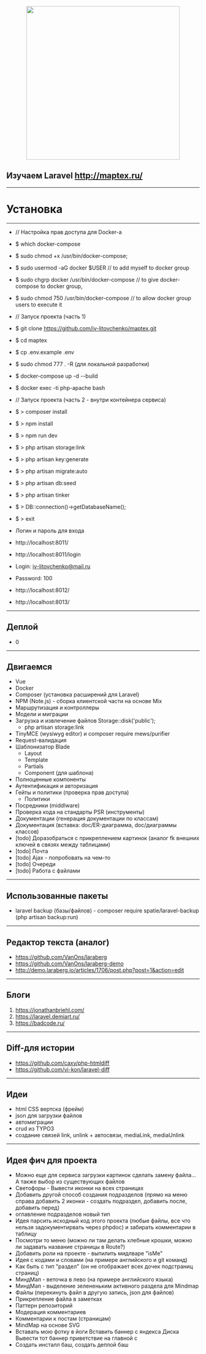 <p align="center"><a href="https://laravel.com" target="_blank"><img src="https://raw.githubusercontent.com/laravel/art/master/logo-lockup/5%20SVG/2%20CMYK/1%20Full%20Color/laravel-logolockup-cmyk-red.svg" width="400"></a></p>

## Изучаем Laravel http://maptex.ru/

-------------------------------
# Установка
-------------------------------

- // Настройка прав доступа для Docker-а
- $ which docker-compose
- $ sudo chmod +x /usr/bin/docker-compose;
- $ sudo usermod -aG docker $USER // to add myself to docker group
- $ sudo chgrp docker /usr/bin/docker-compose // to give docker-compose to docker group,
- $ sudo chmod 750 /usr/bin/docker-compose // to allow docker group users to execute it

- // Запуск проекта (часть 1)
- $ git clone https://github.com/iv-litovchenko/maptex.git
- $ cd maptex
- $ cp .env.example .env
- $ sudo chmod 777 . -R (для локальной разработки)
- $ docker-compose up -d --build
- $ docker exec -ti php-apache bash

- // Запуск проекта (часть 2 - внутри контейнера сервиса)
- $ > composer install
- $ > npm install
- $ > npm run dev
- $ > php artisan storage:link
- $ > php artisan key:generate
- $ > php artisan migrate:auto
- $ > php artisan db:seed
- $ > php artisan tinker
- $ > DB::connection()->getDatabaseName();
- $ > exit

- Логин и пароль для входа
- http://localhost:8011/
- http://localhost:8011/login
- Login: iv-litovchenko@mail.ru
- Password: 100
- http://localhost:8012/
- http://localhost:8013/

-------------------------------
Деплой
-------------------------------

- 0

-------------------------------
Двигаемся
-------------------------------

- Vue
- Docker
- Composer (установка расширений для Laravel)
- NPM (Note.js) - сборка клиентской части на основе Mix
- Маршрутизация и контроллеры
- Модели и миграции
- Загрузка и извлечение файлов Storage::disk('public');
    - php artisan storage:link
- TinyMCE (wysiwyg editor) и composer require mews/purifier
- Request-валидация
- Шаблонизатор Blade
    - Layout
    - Template
    - Partials
    - Component (для шаблона)
- Полноценные компоненты
- Аутентификация и авторизация
- Гейты и политики (проверка прав доступа)
    - Политики
- Посредники (middlware)
- Проверка кода на стандарты PSR (инструменты)
- Документации (генерация документации по классам)
- Документация (вставка: doc/ER-диаграмма, doc/диаграммы классов)
- [todo] Доразобраться с прикреплением картинок (аналог fk внешних ключей в связях между таблицами)
- [todo] Почта
- [todo] Ajax - попробовать на чем-то
- [todo] Очереди
- [todo] Работа с файлами

-------------------------------
Использованные пакеты
-------------------------------

- laravel backup (базы/файлов) - composer require spatie/laravel-backup (php artisan backup:run)

-------------------------------
Редактор текста (аналог)
-------------------------------

- https://github.com/VanOns/laraberg
- https://github.com/VanOns/laraberg-demo
- http://demo.laraberg.io/articles/1706/post.php?post=1&action=edit

-------------------------------
Блоги
-------------------------------

1) https://jonathanbriehl.com/
3) https://laravel.demiart.ru/
4) https://badcode.ru/

-------------------------------
Diff-для истории
-------------------------------

- https://github.com/caxy/php-htmldiff
- https://github.com/vi-kon/laravel-diff

-------------------------------
Идеи
-------------------------------

- html CSS вертска (фрейм)
- json для загрузки файлов
- автомиграции
- crud из TYPO3
- создание связей link, unlink + автосвязи, mediaLink, mediaUnlink

-------------------------------
Идея фич для проекта
-------------------------------

- Можно еще для сервиса загрузки картинок сделать замену файла... А также выбор из существующих файлов
- Светофоры - Вывести иконки на всех страницах
- Добавить другой способ создания подразделов (прямо на меню справа добавить 2 иконки - создать подраздел, добавить после, добавить перед)
- оглавление подразделов новый тип
- Идея парсить исходный код этого проекта (любые файлы, все что нельзя задокументирвать через phpdoc) и забирать комментарии в таблицу
- Посмотри то меню (можно ли там делать хлебные крошки, можно ли задавать название страницы в Route?)
- Добавить роли на проекте - выпилить мидлваре "isMe"
- Идея с кодами и словами (на примере английского и git команд)
- Как быть с тип "раздел" (он не отображает всех дочек подстраниц страниц)
- МиндМап - веточка в лево (на примере английского языка)
- МиндМап - выделение зелененьким активного раздела для Mindmap
- Файлы (перекинуть файл в другую запись, json для файлов)
- Прикрепление файла в заметках
- Паттерн репозиторий
- Модерация комментариев
- Комментарии к постам (страницам) 
- MindMap на основе SVG
- Вставать мою фотку в йоги Вставить баннер с яндекса Диска Вывести тот баннер приветствие на главной с
- Создать инсталл баш, создать деплой баш
